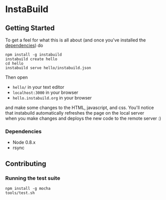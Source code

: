 
# InstaBuild

## Getting Started

To get a feel for what this is all about (and once you've installed the  
[dependencies](#dependencies)) do  

    npm install -g instabuild
    instabuild create hello
    cd hello
    instabuild serve hello/instabuild.json

Then open  

+ `hello/` in your text editor
+ `localhost:3000` in your browser
+ `hello.instabuild.org` in your browser

and make some changes to the HTML, javascript, and css. You'll notice  
that instabuild automatically refreshes the page on the local server  
when you make changes and deploys the new code to the remote server :)

### Dependencies

+ Node 0.8.x
+ rsync

## Contributing

### Running the test suite

    npm install -g mocha
    tools/test.sh
